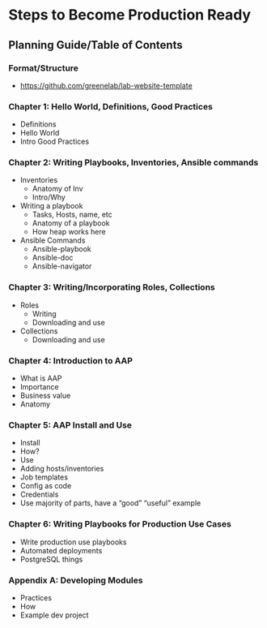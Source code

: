 # Steps to Become Production Ready

## Planning Guide/Table of Contents

### Format/Structure
- https://github.com/greenelab/lab-website-template

### Chapter 1: Hello World, Definitions, Good Practices
- Definitions
- Hello World
- Intro Good Practices
### Chapter 2: Writing Playbooks, Inventories, Ansible commands
- Inventories
  - Anatomy of Inv
  - Intro/Why
- Writing a playbook
  - Tasks, Hosts, name, etc
  - Anatomy of a playbook
  - How heap works here
- Ansible Commands
  - Ansible-playbook
  - Ansible-doc
  - Ansible-navigator
### Chapter 3: Writing/Incorporating Roles, Collections
- Roles
  - Writing
  - Downloading and use
- Collections
  - Downloading and use
### Chapter 4: Introduction to AAP
- What is AAP
- Importance
- Business value
- Anatomy
### Chapter 5: AAP Install and Use
- Install
- How?
- Use
- Adding hosts/inventories
- Job templates
- Config as code
- Credentials
- Use majority of parts, have a “good” “useful” example
### Chapter 6: Writing Playbooks for Production Use Cases
- Write production use playbooks
- Automated deployments
- PostgreSQL things

### Appendix A: Developing Modules
- Practices
- How
- Example dev project
